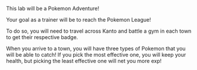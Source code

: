 This lab will be a Pokemon Adventure!

Your goal as a trainer will be to reach the Pokemon League!

To do so, you will need to travel across Kanto and battle a gym in each town to get their respective badge.

When you arrive to a town, you will have three types of Pokemon that you will be able to catch! If you pick the most effective one,
you will keep your health, but picking the least effective one will net you more exp!



